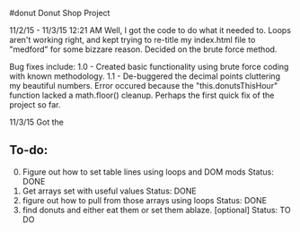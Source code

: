 #donut
Donut Shop Project



11/2/15 - 11/3/15
12:21 AM
Well, I got the code to do what it needed to. Loops aren't working right, and kept trying to re-title my index.html file to "medford" for some bizzare reason. Decided on the brute force method.

Bug fixes include:
1.0 - Created basic functionality using brute force coding with known methodology.
1.1 - De-buggered the decimal points cluttering my beautiful numbers. Error occured because the "this.donutsThisHour" function lacked a math.floor() cleanup. Perhaps the first quick fix of the project so far.

11/3/15
Got the


To-do:
--------------
0. Figure out how to set table lines using loops and DOM mods
Status: DONE
1. Get arrays set with useful values
Status: DONE
2. figure out how to pull from those arrays using loops
Status: DONE
3. find donuts and either eat them or set them ablaze. [optional]
Status: TO DO


